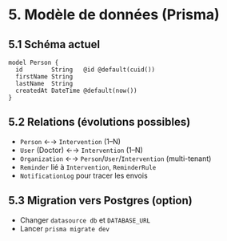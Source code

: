 # 5. Modèle de données (Prisma)

## 5.1 Schéma actuel
```prisma
model Person {
  id        String   @id @default(cuid())
  firstName String
  lastName  String
  createdAt DateTime @default(now())
}
```

## 5.2 Relations (évolutions possibles)
- `Person` ←→ `Intervention` (1–N)
- `User` (Doctor) ←→ `Intervention` (1–N)
- `Organization` ←→ `Person`/`User`/`Intervention` (multi-tenant)
- `Reminder` lié à `Intervention`, `ReminderRule`
- `NotificationLog` pour tracer les envois

## 5.3 Migration vers Postgres (option)
- Changer `datasource db` et `DATABASE_URL`
- Lancer `prisma migrate dev`
